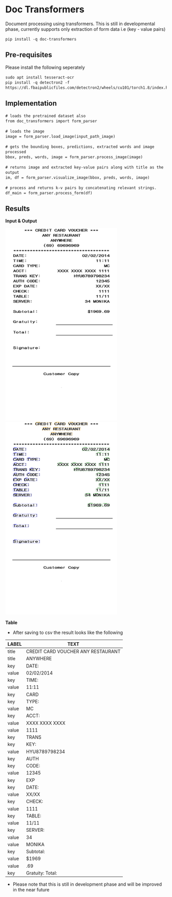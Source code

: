 # Doc Transformers
Document processing using transformers. This is still in developmental phase, currently supports only extraction of form data i.e (key - value pairs)

```
pip install -q doc-transformers
```

## Pre-requisites

Please install the following seperately
```
sudo apt install tesseract-ocr
pip install -q detectron2 -f https://dl.fbaipublicfiles.com/detectron2/wheels/cu101/torch1.8/index.html
```

## Implementation

```
# loads the pretrained dataset also 
from doc_transformers import form_parser

# loads the image
image = form_parser.load_image(input_path_image)

# gets the bounding boxes, predictions, extracted words and image processed
bbox, preds, words, image = form_parser.process_image(image)

# returns image and extracted key-value pairs along with title as the output
im, df = form_parser.visualize_image(bbox, preds, words, image)

# process and returns k-v pairs by concatenating relevant strings.
df_main = form_parser.process_form(df)
```

## Results

**Input & Output**

<p float="left">
<img src="/bill7.png" width="350" height="600">
<img src="/output.png" width="350" height="600">
</p>

**Table**

- After saving to csv the result looks like the following

| LABEL | TEXT                               |
| ----- | ---------------------------------- |
| title | CREDIT CARD VOUCHER ANY RESTAURANT |
| title | ANYWHERE                           |
| key   | DATE:                              |
| value | 02/02/2014                         |
| key   | TIME:                              |
| value | 11:11                              |
| key   | CARD                               |
| key   | TYPE:                              |
| value | MC                                 |
| key   | ACCT:                              |
| value | XXXX XXXX XXXX                     |
| value | 1111                               |
| key   | TRANS                              |
| key   | KEY:                               |
| value | HYU8789798234                      |
| key   | AUTH                               |
| key   | CODE:                              |
| value | 12345                              |
| key   | EXP                                |
| key   | DATE:                              |
| value | XX/XX                              |
| key   | CHECK:                             |
| value | 1111                               |
| key   | TABLE:                             |
| value | 11/11                              |
| key   | SERVER:                            |
| value | 34                                 |
| value | MONIKA                             |
| key   | Subtotal:                          |
| value | $1969                              |
| value | .69                                |
| key   | Gratuity: Total:                   |


- Please note that this is still in development phase and will be improved in the near future
